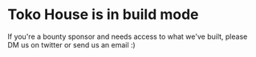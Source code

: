 # Toko House is in build mode

If you're a bounty sponsor and needs access to what we've built, please DM us on twitter or send us an email :)

